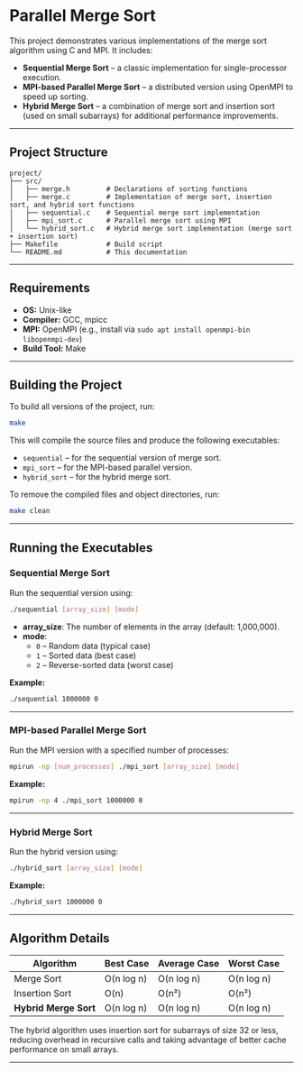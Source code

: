 # Parallel Merge Sort

This project demonstrates various implementations of the merge sort algorithm using C and MPI. It includes:

- **Sequential Merge Sort** – a classic implementation for single-processor execution.
- **MPI-based Parallel Merge Sort** – a distributed version using OpenMPI to speed up sorting.
- **Hybrid Merge Sort** – a combination of merge sort and insertion sort (used on small subarrays) for additional performance improvements.

---

## Project Structure

```
project/
├── src/                
│   ├── merge.h         # Declarations of sorting functions
│   ├── merge.c         # Implementation of merge sort, insertion sort, and hybrid sort functions
│   ├── sequential.c    # Sequential merge sort implementation
│   ├── mpi_sort.c      # Parallel merge sort using MPI
│   └── hybrid_sort.c   # Hybrid merge sort implementation (merge sort + insertion sort)
├── Makefile            # Build script
└── README.md           # This documentation
```

---

## Requirements

- **OS:** Unix-like
- **Compiler:** GCC, mpicc
- **MPI:** OpenMPI (e.g., install via `sudo apt install openmpi-bin libopenmpi-dev`)
- **Build Tool:** Make

---

## Building the Project

To build all versions of the project, run:

```bash
make
```

This will compile the source files and produce the following executables:

- `sequential` – for the sequential version of merge sort.
- `mpi_sort` – for the MPI-based parallel version.
- `hybrid_sort` – for the hybrid merge sort.

To remove the compiled files and object directories, run:

```bash
make clean
```

---

## Running the Executables

### Sequential Merge Sort

Run the sequential version using:

```bash
./sequential [array_size] [mode]
```

- **array_size**: The number of elements in the array (default: 1,000,000).
- **mode**:
  - `0` – Random data (typical case)
  - `1` – Sorted data (best case)
  - `2` – Reverse-sorted data (worst case)

**Example:**

```bash
./sequential 1000000 0
```

---

### MPI-based Parallel Merge Sort

Run the MPI version with a specified number of processes:

```bash
mpirun -np [num_processes] ./mpi_sort [array_size] [mode]
```

**Example:**

```bash
mpirun -np 4 ./mpi_sort 1000000 0
```

---

### Hybrid Merge Sort

Run the hybrid version using:

```bash
./hybrid_sort [array_size] [mode]
```

**Example:**

```bash
./hybrid_sort 1000000 0
```

---

## Algorithm Details

| Algorithm          | Best Case      | Average Case  | Worst Case     |
|--------------------|----------------|---------------|----------------|
| Merge Sort         | O(n log n)     | O(n log n)    | O(n log n)     |
| Insertion Sort     | O(n)           | O(n²)         | O(n²)          |
| **Hybrid Merge Sort** | O(n log n)  | O(n log n)    | O(n log n)     |

The hybrid algorithm uses insertion sort for subarrays of size 32 or less, reducing overhead in recursive calls and taking advantage of better cache performance on small arrays.

---

